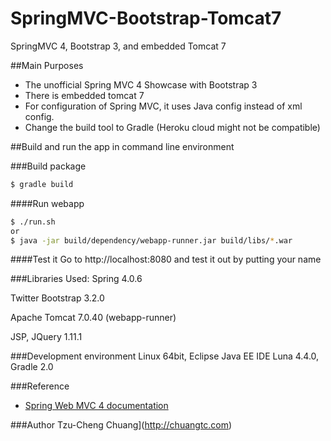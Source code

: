 SpringMVC-Bootstrap-Tomcat7
==========================

SpringMVC 4, Bootstrap 3, and embedded Tomcat 7 

##Main Purposes
 - The unofficial Spring MVC 4 Showcase with Bootstrap 3
 - There is embedded tomcat 7
 - For configuration of Spring MVC, it uses Java config instead of xml config.
 - Change the build tool to Gradle (Heroku cloud might not be compatible)

##Build and run the app in command line environment

###Build package
```sh
$ gradle build 
```

####Run  webapp
```sh
$ ./run.sh
or
$ java -jar build/dependency/webapp-runner.jar build/libs/*.war
```
####Test it
Go to http://localhost:8080 and test it out by putting your name

###Libraries Used:
Spring 4.0.6

Twitter Bootstrap 3.2.0

Apache Tomcat 7.0.40 (webapp-runner)

JSP, JQuery 1.11.1

###Development environment
Linux 64bit, Eclipse Java EE IDE Luna 4.4.0, Gradle 2.0

###Reference
- [Spring Web MVC 4 documentation](http://docs.spring.io/spring/docs/current/spring-framework-reference/html/mvc.html)

###Author
Tzu-Cheng Chuang](http://chuangtc.com)
